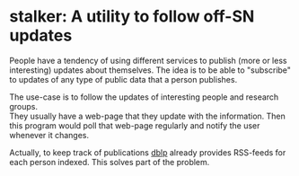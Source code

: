 # stalker: A utility to follow off-SN updates

People have a tendency of using different services to publish (more or less 
interesting) updates about themselves. The idea is to be able to "subscribe" to 
updates of any type of public data that a person publishes.

The use-case is to follow the updates of interesting people and research groups.  
They usually have a web-page that they update with the information. Then this 
program would poll that web-page regularly and notify the user whenever it 
changes.

Actually, to keep track of publications [dblp](https://dblp.uni-trier.de) 
already provides RSS-feeds for each person indexed. This solves part of the 
problem.
